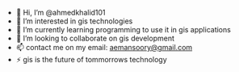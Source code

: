 - 👋 Hi, I’m @ahmedkhalid101
- 👀 I’m interested in gis technologies
- 🌱 I’m currently learning programming to use it in gis applications
- 💞️ I’m looking to collaborate on gis development
- 📫 contact me on my email: aemansoory@gmail.com
- ⚡ gis is the future of tommorrows technology 

<!---
ahmedkhalid101/ahmedkhalid101 is a ✨ special ✨ repository because its `README.md` (this file) appears on your GitHub profile.
You can click the Preview link to take a look at your changes.
--->
